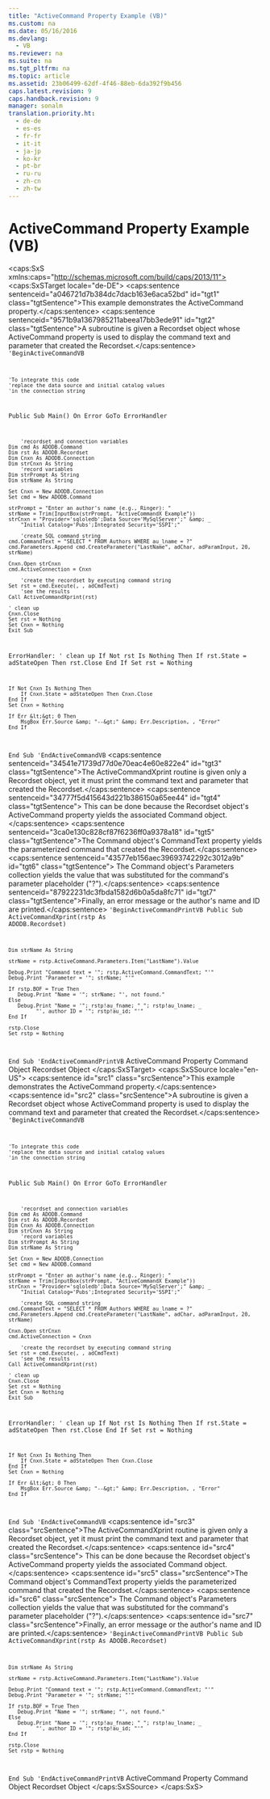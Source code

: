 ```yaml
---
title: "ActiveCommand Property Example (VB)"
ms.custom: na
ms.date: 05/16/2016
ms.devlang: 
  - VB
ms.reviewer: na
ms.suite: na
ms.tgt_pltfrm: na
ms.topic: article
ms.assetid: 23b06499-62df-4f46-88eb-6da392f9b456
caps.latest.revision: 9
caps.handback.revision: 9
manager: sonalm
translation.priority.ht: 
  - de-de
  - es-es
  - fr-fr
  - it-it
  - ja-jp
  - ko-kr
  - pt-br
  - ru-ru
  - zh-cn
  - zh-tw
---
```

# ActiveCommand Property Example (VB)
<?xml version="1.0" encoding="utf-8"?>
<caps:SxS xmlns:caps="http://schemas.microsoft.com/build/caps/2013/11">
  <caps:SxSTarget locale="de-DE">
    <developerReferenceWithoutSyntaxDocument xsi:schemaLocation="http://ddue.schemas.microsoft.com/authoring/2003/5 http://dduestorage.blob.core.windows.net/ddueschema/developer.xsd" xmlns="http://ddue.schemas.microsoft.com/authoring/2003/5" xmlns:xlink="http://www.w3.org/1999/xlink" xmlns:xsi="http://www.w3.org/2001/XMLSchema-instance">
      <introduction>
        <para>
          <caps:sentence sentenceid="a046721d7b384dc7dacb163e6aca52bd" id="tgt1" class="tgtSentence">This example demonstrates the <legacyLink xlink:href="fb4088d5-5968-42d6-aeaa-3955046bb4da">ActiveCommand</legacyLink> property.</caps:sentence>
        </para>
        <para>
          <caps:sentence sentenceid="9571b9a1367985211abeea17bb3ede91" id="tgt2" class="tgtSentence">A subroutine is given a <legacyLink xlink:href="ede1415f-c3df-4cc5-a05b-2576b2b84b60">Recordset</legacyLink> object whose <legacyBold>ActiveCommand</legacyBold> property is used to display the command text and parameter that created the <legacyBold>Recordset</legacyBold>.</caps:sentence>
        </para>
        <code>'BeginActiveCommandVB

    'To integrate this code
    'replace the data source and initial catalog values
    'in the connection string

Public Sub Main()
    On Error GoTo ErrorHandler

        'recordset and connection variables
    Dim cmd As ADODB.Command
    Dim rst As ADODB.Recordset
    Dim Cnxn As ADODB.Connection
    Dim strCnxn As String
        'record variables
    Dim strPrompt As String
    Dim strName As String
    
    Set Cnxn = New ADODB.Connection
    Set cmd = New ADODB.Command
    
    strPrompt = "Enter an author's name (e.g., Ringer): "
    strName = Trim(InputBox(strPrompt, "ActiveCommandX Example"))
    strCnxn = "Provider='sqloledb';Data Source='MySqlServer';" &amp; _
        "Initial Catalog='Pubs';Integrated Security='SSPI';"
        
        'create SQL command string
    cmd.CommandText = "SELECT * FROM Authors WHERE au_lname = ?"
    cmd.Parameters.Append cmd.CreateParameter("LastName", adChar, adParamInput, 20, strName)
    
    Cnxn.Open strCnxn
    cmd.ActiveConnection = Cnxn
    
        'create the recordset by executing command string
    Set rst = cmd.Execute(, , adCmdText)
        'see the results
    Call ActiveCommandXprint(rst)
  
    ' clean up
    Cnxn.Close
    Set rst = Nothing
    Set Cnxn = Nothing
    Exit Sub
    
ErrorHandler:
    ' clean up
    If Not rst Is Nothing Then
        If rst.State = adStateOpen Then rst.Close
    End If
    Set rst = Nothing
    
    If Not Cnxn Is Nothing Then
        If Cnxn.State = adStateOpen Then Cnxn.Close
    End If
    Set Cnxn = Nothing
    
    If Err &lt;&gt; 0 Then
        MsgBox Err.Source &amp; "--&gt;" &amp; Err.Description, , "Error"
    End If
End Sub
'EndActiveCommandVB</code>
        <para>
          <caps:sentence sentenceid="34541e71739d77d0e70eac4e60e822e4" id="tgt3" class="tgtSentence">The <legacyBold>ActiveCommandXprint</legacyBold> routine is given only a <legacyBold>Recordset</legacyBold> object, yet it must print the command text and parameter that created the <legacyBold>Recordset</legacyBold>.</caps:sentence>
          <caps:sentence sentenceid="34777f5d415643d221b386150a65ee44" id="tgt4" class="tgtSentence"> This can be done because the <legacyBold>Recordset</legacyBold> object's <legacyBold>ActiveCommand</legacyBold> property yields the associated <legacyLink xlink:href="a02c22fb-542d-465e-a629-30fd59dcbebf">Command</legacyLink> object.</caps:sentence>
        </para>
        <para>
          <caps:sentence sentenceid="3ca0e130c828cf87f6236ff0a9378a18" id="tgt5" class="tgtSentence">The <legacyBold>Command</legacyBold> object's <legacyLink xlink:href="4dd7e82a-8da5-4a4e-b439-11a29286fa0e">CommandText</legacyLink> property yields the parameterized command that created the <legacyBold>Recordset</legacyBold>.</caps:sentence>
          <caps:sentence sentenceid="43577eb156aec39693742292c3012a9b" id="tgt6" class="tgtSentence"> The <legacyBold>Command</legacyBold> object's <legacyLink xlink:href="497cae10-3913-422a-9753-dcbb0a639b1b">Parameters</legacyLink> collection yields the value that was substituted for the command's parameter placeholder ("<legacyBold>?</legacyBold>").</caps:sentence>
        </para>
        <para>
          <caps:sentence sentenceid="87922231dc3fbda1582d6b0a5da8fc71" id="tgt7" class="tgtSentence">Finally, an error message or the author's name and ID are printed.</caps:sentence>
        </para>
        <code>'BeginActiveCommandPrintVB
Public Sub ActiveCommandXprint(rstp As ADODB.Recordset)

    Dim strName As String
    
    strName = rstp.ActiveCommand.Parameters.Item("LastName").Value
    
    Debug.Print "Command text = '"; rstp.ActiveCommand.CommandText; "'"
    Debug.Print "Parameter = '"; strName; "'"
    
    If rstp.BOF = True Then
       Debug.Print "Name = '"; strName; "', not found."
    Else
       Debug.Print "Name = '"; rstp!au_fname; " "; rstp!au_lname; _
             "', author ID = '"; rstp!au_id; "'"
    End If

    rstp.Close
    Set rstp = Nothing
End Sub
'EndActiveCommandPrintVB</code>
      </introduction>
      <relatedTopics>
        <link xlink:href="fb4088d5-5968-42d6-aeaa-3955046bb4da">ActiveCommand Property</link>
        <link xlink:href="a02c22fb-542d-465e-a629-30fd59dcbebf">Command Object</link>
        <link xlink:href="ede1415f-c3df-4cc5-a05b-2576b2b84b60">Recordset Object</link>
      </relatedTopics>
    </developerReferenceWithoutSyntaxDocument>
  </caps:SxSTarget>
  <caps:SxSSource locale="en-US">
    <developerReferenceWithoutSyntaxDocument xsi:schemaLocation="http://ddue.schemas.microsoft.com/authoring/2003/5 http://dduestorage.blob.core.windows.net/ddueschema/developer.xsd" xmlns="http://ddue.schemas.microsoft.com/authoring/2003/5" xmlns:xlink="http://www.w3.org/1999/xlink" xmlns:xsi="http://www.w3.org/2001/XMLSchema-instance">
      <introduction>
        <para>
          <caps:sentence id="src1" class="srcSentence">This example demonstrates the <legacyLink xlink:href="fb4088d5-5968-42d6-aeaa-3955046bb4da">ActiveCommand</legacyLink> property.</caps:sentence>
        </para>
        <para>
          <caps:sentence id="src2" class="srcSentence">A subroutine is given a <legacyLink xlink:href="ede1415f-c3df-4cc5-a05b-2576b2b84b60">Recordset</legacyLink> object whose <legacyBold>ActiveCommand</legacyBold> property is used to display the command text and parameter that created the <legacyBold>Recordset</legacyBold>.</caps:sentence>
        </para>
        <code>'BeginActiveCommandVB

    'To integrate this code
    'replace the data source and initial catalog values
    'in the connection string

Public Sub Main()
    On Error GoTo ErrorHandler

        'recordset and connection variables
    Dim cmd As ADODB.Command
    Dim rst As ADODB.Recordset
    Dim Cnxn As ADODB.Connection
    Dim strCnxn As String
        'record variables
    Dim strPrompt As String
    Dim strName As String
    
    Set Cnxn = New ADODB.Connection
    Set cmd = New ADODB.Command
    
    strPrompt = "Enter an author's name (e.g., Ringer): "
    strName = Trim(InputBox(strPrompt, "ActiveCommandX Example"))
    strCnxn = "Provider='sqloledb';Data Source='MySqlServer';" &amp; _
        "Initial Catalog='Pubs';Integrated Security='SSPI';"
        
        'create SQL command string
    cmd.CommandText = "SELECT * FROM Authors WHERE au_lname = ?"
    cmd.Parameters.Append cmd.CreateParameter("LastName", adChar, adParamInput, 20, strName)
    
    Cnxn.Open strCnxn
    cmd.ActiveConnection = Cnxn
    
        'create the recordset by executing command string
    Set rst = cmd.Execute(, , adCmdText)
        'see the results
    Call ActiveCommandXprint(rst)
  
    ' clean up
    Cnxn.Close
    Set rst = Nothing
    Set Cnxn = Nothing
    Exit Sub
    
ErrorHandler:
    ' clean up
    If Not rst Is Nothing Then
        If rst.State = adStateOpen Then rst.Close
    End If
    Set rst = Nothing
    
    If Not Cnxn Is Nothing Then
        If Cnxn.State = adStateOpen Then Cnxn.Close
    End If
    Set Cnxn = Nothing
    
    If Err &lt;&gt; 0 Then
        MsgBox Err.Source &amp; "--&gt;" &amp; Err.Description, , "Error"
    End If
End Sub
'EndActiveCommandVB</code>
        <para>
          <caps:sentence id="src3" class="srcSentence">The <legacyBold>ActiveCommandXprint</legacyBold> routine is given only a <legacyBold>Recordset</legacyBold> object, yet it must print the command text and parameter that created the <legacyBold>Recordset</legacyBold>.</caps:sentence>
          <caps:sentence id="src4" class="srcSentence"> This can be done because the <legacyBold>Recordset</legacyBold> object's <legacyBold>ActiveCommand</legacyBold> property yields the associated <legacyLink xlink:href="a02c22fb-542d-465e-a629-30fd59dcbebf">Command</legacyLink> object.</caps:sentence>
        </para>
        <para>
          <caps:sentence id="src5" class="srcSentence">The <legacyBold>Command</legacyBold> object's <legacyLink xlink:href="4dd7e82a-8da5-4a4e-b439-11a29286fa0e">CommandText</legacyLink> property yields the parameterized command that created the <legacyBold>Recordset</legacyBold>.</caps:sentence>
          <caps:sentence id="src6" class="srcSentence"> The <legacyBold>Command</legacyBold> object's <legacyLink xlink:href="497cae10-3913-422a-9753-dcbb0a639b1b">Parameters</legacyLink> collection yields the value that was substituted for the command's parameter placeholder ("<legacyBold>?</legacyBold>").</caps:sentence>
        </para>
        <para>
          <caps:sentence id="src7" class="srcSentence">Finally, an error message or the author's name and ID are printed.</caps:sentence>
        </para>
        <code>'BeginActiveCommandPrintVB
Public Sub ActiveCommandXprint(rstp As ADODB.Recordset)

    Dim strName As String
    
    strName = rstp.ActiveCommand.Parameters.Item("LastName").Value
    
    Debug.Print "Command text = '"; rstp.ActiveCommand.CommandText; "'"
    Debug.Print "Parameter = '"; strName; "'"
    
    If rstp.BOF = True Then
       Debug.Print "Name = '"; strName; "', not found."
    Else
       Debug.Print "Name = '"; rstp!au_fname; " "; rstp!au_lname; _
             "', author ID = '"; rstp!au_id; "'"
    End If

    rstp.Close
    Set rstp = Nothing
End Sub
'EndActiveCommandPrintVB</code>
      </introduction>
      <relatedTopics>
        <link xlink:href="fb4088d5-5968-42d6-aeaa-3955046bb4da">ActiveCommand Property</link>
        <link xlink:href="a02c22fb-542d-465e-a629-30fd59dcbebf">Command Object</link>
        <link xlink:href="ede1415f-c3df-4cc5-a05b-2576b2b84b60">Recordset Object</link>
      </relatedTopics>
    </developerReferenceWithoutSyntaxDocument>
  </caps:SxSSource>
</caps:SxS>